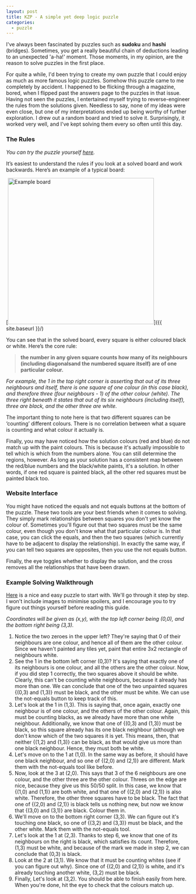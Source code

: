 ```yaml
---
layout: post
title: KZP - A simple yet deep logic puzzle
categories:
  - puzzle
---
```



I've always been fascinated by puzzles such as **sudoku** and **hashi** (bridges). Sometimes, you get a really beautiful chain of deductions leading to an unexpected 'a-ha!' moment. Those moments, in my opinion, are the reason to solve puzzles in the first place. 

For quite a while, I'd been trying to create my own puzzle that I could enjoy as much as more famous logic puzzles. Somehow this puzzle came to me completely by accident. I happened to be flicking through a magazine, bored, when I flipped past the answers page to the puzzles in that issue. Having not seen the puzzles, I entertained myself trying to reverse-engineer the rules from the solutions given. Needless to say, none of my ideas were even close, but one of my interpretations ended up being worthy of further exploration. I drew out a random board and tried to solve it. Surprisingly, it worked very well, and I've kept solving them every so often until this day.

### The Rules
*You can try the puzzle yourself [here](https://shminge.github.io/kzp/).*

It’s easiest to understand the rules if you look at a solved board and work backwards. Here’s an example of a typical board:

[<img src="{{ site.baseurl }}/assets/image/kzpexample.png" alt="Example board" style="width: 400px;"/>]({{ site.baseurl }}/)

You can see that in the solved board, every square is either coloured black or white. Here’s the core rule: 
> **the number in any given square counts how many of its neighbours (including diagonalsand the numbered square itself) are of one particular colour.**

*For example, the 1 in the top right corner is asserting that out of its three neighbours and itself, there is one square of one colour (in this case black), and therefore three (four neighbours - 1) of the other colour (white). The three right beneath it states that out of its six neighbours (including itself), three are black, and the other three are white.*

The important thing to note here is that two different squares can be ‘counting’ different colours. There is no correlation between what a square is counting and what colour it actually is.

Finally, you may have noticed how the solution colours (red and blue) do not match up with the paint colours. This is because it's actually impossible to tell which is which from the numbers alone. You can still determine the regions, however. As long as your solution has a consistent map between the red/blue numbers and the black/white paints, it's a solution. In other words, if one red square is painted black, all the other red squares must be painted black too. 

### Website Interface
You might have noticed the equals and not equals buttons at the bottom of the puzzle. These two tools are your best friends when it comes to solving. They simply mark relationships between squares you don't yet know the colour of. Sometimes you'll figure out that two squares must be the same colour, even though you don't know what that particular colour is. In that case, you can click the equals, and then the two squares (which currently have to be adjacent to display the relationship). In exactly the same way, if you can tell two squares are opposites, then you use the not equals button.

Finally, the eye toggles whether to display the solution, and the cross removes all the relationships that have been drawn. 

### Example Solving Walkthrough
[Here](https://shminge.github.io/kzp/?puzzle=16684762) is a nice and easy puzzle to start with. We'll go through it step by step. I won't include images to minimise spoilers, and I encourage you to try figure out things yourself before reading this guide. 

*Coordinates will be given as (x,y), with the top left corner being (0,0), and the bottom right being (3,3).*

1. Notice the two zeroes in the upper left? They're saying that 0 of their neighbours are one colour, and hence all of them are the other colour. Since we haven't painted any tiles yet, paint that entire 3x2 rectangle of neighbours white.
2. See the 1 in the bottom left corner (0,3)? It's saying that exactly one of its neighbours is one colour, and all the others are the other colour. Now, if you did step 1 correctly, the two squares above it should be white. Clearly, this can't be counting white neighbours, because it already has more than one. We can conclude that one of the two unpainted squares {(0,3) and (1,3)} must be black, and the other must be white. We can use the not-equals button to keep track of this.
3. Let's look at the 1 in (1,3). This is saying that, once again, exactly one neighbour is of one colour, and the others of the other colour. Again, this must be counting blacks, as we already have more than one white neighbour. Additionally, we know that one of {(0,3) and (1,3)} must be black, so this square already has its one black neighbour (although we don't know which of the two squares it is yet. This means, then, that neither {(1,2) and (1,3)} can be black, as that would give us more than one black neighbour. Hence, they must both be white.
4. Let's move on to the 1 at (1,0). In the same way as before, it should have one black neighbour, and so one of {(2,0) and (2,1)} are different. Mark them with the not-equals tool like before.
5. Now, look at the 3 at (2,0). This says that 3 of the 6 neighbours are one colour, and the other three are the other colour. Threes on the edge are nice, because they give us this 50/50 split. In this case, we know that {(1,0) and (1,1)} are both white, and that one of {(2,0) and (2,1)} is also white. Therefore, the other three squares have to be black. The fact that one of {(2,0) and (2,1)} is black tells us nothing new, but now we know that {(3,0) and (3,1)} are black. Colour them in.
6. We'll move on to the bottom right corner (3,3). We can figure out it's touching one black, so one of {(3,2) and (3,3)} must be black, and the other white. Mark them with the not-equals tool.
7. Let's look at the 1 at (2,3). Thanks to step 6, we know that one of its neighbours on the right is black, which satisfies its count. Therefore, (1,3) must be white, and because of the mark we made in step 2, we can conclude that (0,3) is black.
8. Look at the 2 at (3,1). We know that it must be counting whites (see if you can figure out why). Since one of {(2,0) and (2,1)} is white, and it's already touching another white, (3,2) must be black.
9. Finally, Let's look at (3,2). You should be able to finish easily from here. When you're done, hit the eye to check that the colours match up.

